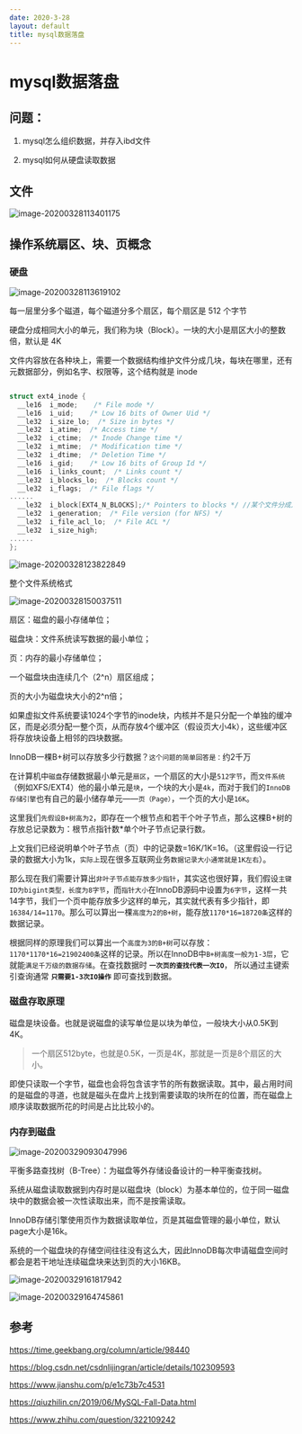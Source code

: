 ```yaml
---
date: 2020-3-28
layout: default
title: mysql数据落盘
---
```


# mysql数据落盘

## 问题：

1. mysql怎么组织数据，并存入ibd文件

2. mysql如何从硬盘读取数据

## 文件

![image-20200328113401175](https://github.com/garydai/garydai.github.com/raw/master/_posts/pic/image-20200328113401175.png)

## 操作系统扇区、块、页概念

### 硬盘

![image-20200328113619102](https://github.com/garydai/garydai.github.com/raw/master/_posts/pic/image-20200328113619102.png)

每一层里分多个磁道，每个磁道分多个扇区，每个扇区是 512 个字节

硬盘分成相同大小的单元，我们称为块（Block）。一块的大小是扇区大小的整数倍，默认是 4K

文件内容放在各种块上，需要一个数据结构维护文件分成几块，每块在哪里，还有元数据部分，例如名字、权限等，这个结构就是 inode

```c

struct ext4_inode {
  __le16  i_mode;    /* File mode */
  __le16  i_uid;    /* Low 16 bits of Owner Uid */
  __le32  i_size_lo;  /* Size in bytes */
  __le32  i_atime;  /* Access time */
  __le32  i_ctime;  /* Inode Change time */
  __le32  i_mtime;  /* Modification time */
  __le32  i_dtime;  /* Deletion Time */
  __le16  i_gid;    /* Low 16 bits of Group Id */
  __le16  i_links_count;  /* Links count */
  __le32  i_blocks_lo;  /* Blocks count */ 
  __le32  i_flags;  /* File flags */
......
  __le32  i_block[EXT4_N_BLOCKS];/* Pointers to blocks */ //某个文件分成几块、每一块在哪里
  __le32  i_generation;  /* File version (for NFS) */
  __le32  i_file_acl_lo;  /* File ACL */
  __le32  i_size_high;
......
};
```

![image-20200328123822849](https://github.com/garydai/garydai.github.com/raw/master/_posts/pic/image-20200328123822849.png)



整个文件系统格式

![image-20200328150037511](https://github.com/garydai/garydai.github.com/raw/master/_posts/pic/image-20200328150037511.png)

扇区：磁盘的最小存储单位；

磁盘块：文件系统读写数据的最小单位；

页：内存的最小存储单位；



一个磁盘块由连续几个（2^n）扇区组成；

 页的大小为磁盘块大小的2^n倍；



如果虚拟文件系统要读1024个字节的inode块，内核并不是只分配一个单独的缓冲区，而是必须分配一整个页，从而存放4个缓冲区（假设页大小4k），这些缓冲区将存放块设备上相邻的四块数据。



InnoDB一棵B+树可以存放多少行数据？`这个问题的简单回答是：`约2千万



在计算机中`磁盘`存储数据最小单元是`扇区`，一个扇区的大小是`512字节`，而`文件系统`（例如XFS/EXT4）他的最小单元是`块`，一个块的大小是`4k`，而对于我们的`InnoDB存储引擎`也有自己的最小储存单元——`页（Page）`，一个页的大小是`16K`。



这里我们`先假设B+树高为2`，即存在一个根节点和若干个叶子节点，那么这棵B+树的存放总记录数为：根节点指针数*单个叶子节点记录行数。

上文我们已经说明单个叶子节点（页）中的记录数=16K/1K=16。（这里假设一行记录的数据大小为1k，`实际上`现在很多互联网业务`数据记录大小通常就是1K左右`）。

那么现在我们需要计算出`非叶子节点能存放多少指针`，其实这也很好算，我们假设`主键ID为bigint类型，长度为8字节`，而`指针大小`在InnoDB源码中设置为`6字节`，这样一共14字节，我们一个页中能存放多少这样的单元，其实就代表有多少指针，即`16384/14=1170`。那么可以算出一棵`高度为2的B+树`，能存放`1170*16=18720条`这样的数据记录。

根据同样的原理我们可以算出一个`高度为3的B+树`可以存放：`1170*1170*16=21902400条`这样的记录。所以在InnoDB中`B+树高度一般为1-3层`，它就能`满足千万级的数据存储`。在查找数据时 **`一次页的查找代表一次IO`**， 所以通过主键索引查询通常 **`只需要1-3次IO操作`** 即可查找到数据。

### 磁盘存取原理

磁盘是块设备。也就是说磁盘的读写单位是以块为单位，一般块大小从0.5K到4K。

> 一个扇区512byte，也就是0.5K，一页是4K，那就是一页是8个扇区的大小。

即使只读取一个字节，磁盘也会将包含该字节的所有数据读取。其中，最占用时间的是磁盘的寻道，也就是磁头在盘片上找到需要读取的块所在的位置，而在磁盘上顺序读取数据所花的时间是占比比较小的。

### 内存到磁盘

![image-20200329093047996](https://github.com/garydai/garydai.github.com/raw/master/_posts/pic/image-20200329093047996.png)



平衡多路查找树（B-Tree）：为磁盘等外存储设备设计的一种平衡查找树。

系统从磁盘读取数据到内存时是以磁盘块（block）为基本单位的，位于同一磁盘块中的数据会被一次性读取出来，而不是按需读取。

InnoDB存储引擎使用页作为数据读取单位，页是其磁盘管理的最小单位，默认page大小是16k。

系统的一个磁盘块的存储空间往往没有这么大，因此InnoDB每次申请磁盘空间时都会是若干地址连续磁盘块来达到页的大小16KB。

![image-20200329161817942](https://github.com/garydai/garydai.github.com/raw/master/_posts/pic/image-20200329161817942.png)



![image-20200329164745861](https://github.com/garydai/garydai.github.com/raw/master/_posts/pic/image-20200329164745861.png)

## 参考

https://time.geekbang.org/column/article/98440

https://blog.csdn.net/csdnlijingran/article/details/102309593

https://www.jianshu.com/p/e1c73b7c4531

https://qiuzhilin.cn/2019/06/MySQL-Fall-Data.html

https://www.zhihu.com/question/322109242